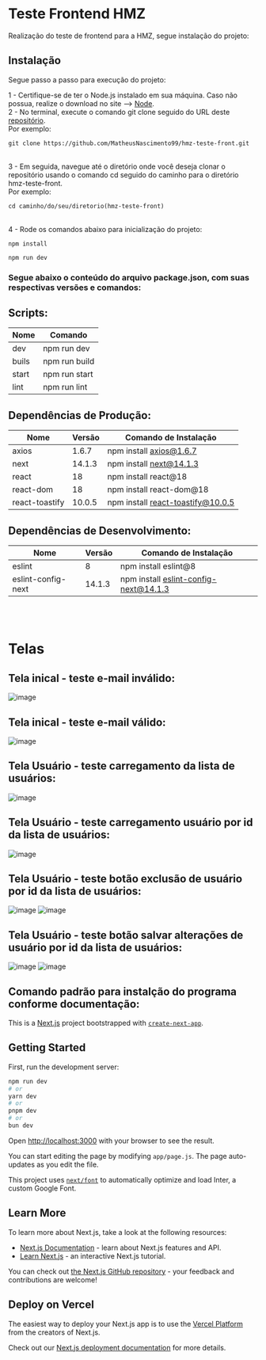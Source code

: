 # Teste Frontend HMZ
Realização do teste de frontend para a HMZ, segue instalação do projeto:

## Instalação
Segue passo a passo para execução do projeto:

1 - Certifique-se de ter o Node.js instalado em sua máquina. Caso não possua, realize o download no site --> [Node](https://nodejs.org/en/download).
<br> 2 - No terminal, execute o comando git clone seguido do URL deste [repositório](https://github.com/MatheusNascimento99/hmz-teste-front.git). 
<br> Por exemplo:
```shell
git clone https://github.com/MatheusNascimento99/hmz-teste-front.git
```
<br>
3 - Em seguida, navegue até o diretório onde você deseja clonar o repositório usando o comando cd seguido do caminho para o diretório hmz-teste-front.
<br>Por exemplo:
<br>

```
cd caminho/do/seu/diretorio(hmz-teste-front)
```
<br>
4 - Rode os comandos abaixo para inicialização do projeto:
<br>

```
npm install
```
```
npm run dev
```

### Segue abaixo o conteúdo do arquivo package.json, com suas respectivas versões e comandos:

## Scripts:
| Nome | Comando |
|----------|----------|
| dev   | npm run dev  |
| buils  | npm run build   |
| start  | npm run start   |
| lint  | npm run lint   |

## Dependências de Produção:
| Nome | Versão | Comando de Instalação |
|----------|----------|----------|
| axios   | 1.6.7  | npm install axios@1.6.7   |
| next   | 14.1.3   | npm install next@14.1.3   |
| react   | 18   | npm install react@18  |
| react-dom   | 18   | npm install react-dom@18  |
| react-toastify   | 10.0.5   | npm install react-toastify@10.0.5   |

## Dependências de Desenvolvimento:
| Nome | Versão	 | Comando de Instalação |
|----------|----------|----------|
| eslint   | 8   | npm install eslint@8   |
| eslint-config-next   | 14.1.3   | npm install eslint-config-next@14.1.3   |

<br>
<br>

# Telas

## Tela inical - teste e-mail inválido:
![image](https://github.com/MatheusNascimento99/hmz-teste-front/assets/139829100/be658bc1-64f4-4ee8-a42a-5f06652fdba0)

## Tela inical - teste e-mail válido:
![image](https://github.com/MatheusNascimento99/hmz-teste-front/assets/139829100/0ccbecfb-0a06-414f-8703-d4246ac31b1d)

## Tela Usuário - teste carregamento da lista de usuários:
![image](https://github.com/MatheusNascimento99/hmz-teste-front/assets/139829100/0f48369a-a2db-481c-9516-490b1f2d6453)

## Tela Usuário - teste carregamento usuário por id da lista de usuários:
![image](https://github.com/MatheusNascimento99/hmz-teste-front/assets/139829100/286bb2a5-41fe-4aa3-9a9b-ddbf86c22c6f)

## Tela Usuário - teste botão exclusão de usuário por id da lista de usuários:
![image](https://github.com/MatheusNascimento99/hmz-teste-front/assets/139829100/e022beb0-0d1c-4ac2-a046-085bce35c77d)
![image](https://github.com/MatheusNascimento99/hmz-teste-front/assets/139829100/5e15211b-54a4-4f26-83d7-eed7d9c45262)

## Tela Usuário - teste botão salvar alterações de usuário por id da lista de usuários:
![image](https://github.com/MatheusNascimento99/hmz-teste-front/assets/139829100/3855932a-3210-4d0a-971a-49d90b66d01b)
![image](https://github.com/MatheusNascimento99/hmz-teste-front/assets/139829100/4b8d5671-af6b-4324-b9cf-009a8dfea247)




## Comando padrão para instalção do programa conforme documentação:

This is a [Next.js](https://nextjs.org/) project bootstrapped with [`create-next-app`](https://github.com/vercel/next.js/tree/canary/packages/create-next-app).


## Getting Started

First, run the development server:

```bash
npm run dev
# or
yarn dev
# or
pnpm dev
# or
bun dev
```

Open [http://localhost:3000](http://localhost:3000) with your browser to see the result.

You can start editing the page by modifying `app/page.js`. The page auto-updates as you edit the file.

This project uses [`next/font`](https://nextjs.org/docs/basic-features/font-optimization) to automatically optimize and load Inter, a custom Google Font.

## Learn More

To learn more about Next.js, take a look at the following resources:

- [Next.js Documentation](https://nextjs.org/docs) - learn about Next.js features and API.
- [Learn Next.js](https://nextjs.org/learn) - an interactive Next.js tutorial.

You can check out [the Next.js GitHub repository](https://github.com/vercel/next.js/) - your feedback and contributions are welcome!

## Deploy on Vercel

The easiest way to deploy your Next.js app is to use the [Vercel Platform](https://vercel.com/new?utm_medium=default-template&filter=next.js&utm_source=create-next-app&utm_campaign=create-next-app-readme) from the creators of Next.js.

Check out our [Next.js deployment documentation](https://nextjs.org/docs/deployment) for more details.

